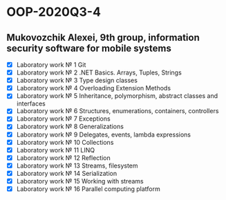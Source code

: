 # OOP-2020Q3-4
## Mukovozchik Alexei, 9th group, information security software for mobile systems
- [x] Laboratory work № 1 Git
- [x] Laboratory work № 2 .NET Basics. Arrays, Tuples, Strings
- [x] Laboratory work № 3 Type design classes
- [x] Laboratory work № 4 Overloading Extension Methods
- [x] Laboratory work № 5 Inheritance, polymorphism, abstract classes and interfaces
- [x] Laboratory work № 6 Structures, enumerations, containers, controllers
- [x] Laboratory work № 7 Exceptions
- [x] Laboratory work № 8 Generalizations
- [x] Laboratory work № 9 Delegates, events, lambda expressions
- [x] Laboratory work № 10 Collections
- [x] Laboratory work № 11 LINQ
- [x] Laboratory work № 12 Reflection
- [x] Laboratory work № 13 Streams, filesystem
- [x] Laboratory work № 14 Serialization
- [x] Laboratory work № 15 Working with streams
- [x] Laboratory work № 16 Parallel computing platform
